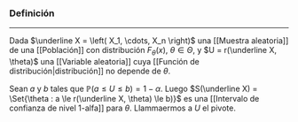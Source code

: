 ### Definición
---
Dada $\underline X = \left( X_1, \cdots, X_n \right)$ una [[Muestra aleatoria]] de una [[Población]] con distribución $F_\theta(x)$, $\theta \in \Theta$, y $U = r(\underline X, \theta)$ una [[Variable aleatoria]] cuya [[Función de distribución|distribución]] no depende de $\theta$.

Sean $a$ y $b$ tales que $\mathbb{P}(a \le U \le b) = 1 - \alpha$. Luego $S(\underline X) = \Set{\theta : a \le r(\underline X, \theta) \le b)}$ es una [[Intervalo de confianza de nivel 1-alfa]] para $\theta$. Llammaermos a $U$ el pivote.